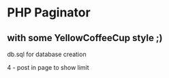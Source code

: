 # PHP Paginator

## with some YellowCoffeeCup style ;)

db.sql for database creation

4 - post in page to show limit

